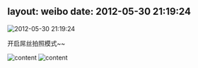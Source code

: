 layout: weibo
date: 2012-05-30 21:19:24
---
<meta name="referrer" content="no-referrer" />

<img src="/images/favicon.ico" style="float: left;"/>2012-05-30 21:19:24

开启屌丝拍照模式~~

![content](http://fmn.xnpic.com/fmn057/20120530/2115/large_5KLa_65cb00000675118c.jpg)
![content](http://fmn.rrfmn.com/fmn059/20120530/2115/large_M8ou_25a800000e73125c.jpg)
